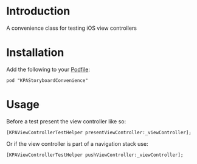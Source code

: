 # Introduction

A convenience class for testing iOS view controllers

# Installation

Add the following to your [Podfile](http://docs.cocoapods.org/podfile.html):

    pod "KPAStoryboardConvenience"

# Usage

Before a test present the view controller like so:

    [KPAViewControllerTestHelper presentViewController:_viewController];

Or if the view controller is part of a navigation stack use:

    [KPAViewControllerTestHelper pushViewController:_viewController];
